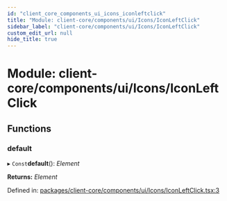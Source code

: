 ```yaml
---
id: "client_core_components_ui_icons_iconleftclick"
title: "Module: client-core/components/ui/Icons/IconLeftClick"
sidebar_label: "client-core/components/ui/Icons/IconLeftClick"
custom_edit_url: null
hide_title: true
---
```


# Module: client-core/components/ui/Icons/IconLeftClick

## Functions

### default

▸ `Const`**default**(): *Element*

**Returns:** *Element*

Defined in: [packages/client-core/components/ui/Icons/IconLeftClick.tsx:3](https://github.com/xr3ngine/xr3ngine/blob/9d253dc38/packages/client-core/components/ui/Icons/IconLeftClick.tsx#L3)
